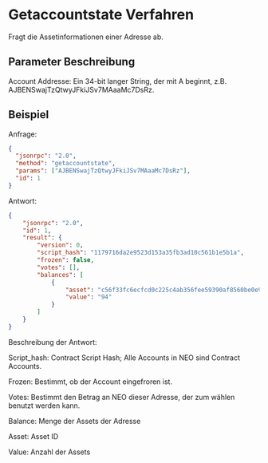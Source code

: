 # Getaccountstate Verfahren

Fragt die Assetinformationen einer Adresse ab.

## Parameter Beschreibung

Account Addresse: Ein 34-bit langer String, der mit A beginnt, z.B. AJBENSwajTzQtwyJFkiJSv7MAaaMc7DsRz.

## Beispiel

Anfrage:

```json
{
  "jsonrpc": "2.0",
  "method": "getaccountstate",
  "params": ["AJBENSwajTzQtwyJFkiJSv7MAaaMc7DsRz"],
  "id": 1
}
```

Antwort:

```json
{
    "jsonrpc": "2.0",
    "id": 1,
    "result": {
        "version": 0,
        "script_hash": "1179716da2e9523d153a35fb3ad10c561b1e5b1a",
        "frozen": false,
        "votes": [],
        "balances": [
            {
                "asset": "c56f33fc6ecfcd0c225c4ab356fee59390af8560be0e930faebe74a6daff7c9b",
                "value": "94"
            }
        ]
    }
}
```

Beschreibung der Antwort:

Script_hash: Contract Script Hash; Alle Accounts in NEO sind Contract Accounts.

Frozen: Bestimmt, ob der Account eingefroren ist. 

Votes: Bestimmt den Betrag an NEO dieser Adresse, der zum wählen benutzt werden kann.

Balance: Menge der Assets der Adresse

Asset: Asset ID

Value: Anzahl der Assets


